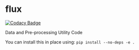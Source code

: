 # flux
[![Codacy Badge](https://api.codacy.com/project/badge/Grade/3265d6ae5bdd49e0ab7da9086f867534)](https://www.codacy.com?utm_source=github.com&amp;utm_medium=referral&amp;utm_content=CannyLab/flux&amp;utm_campaign=Badge_Grade)



Data and Pre-processing Utility Code

You can install this in place using:
```pip install --no-deps -e .```


